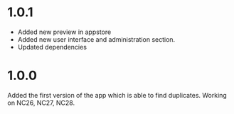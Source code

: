 # 1.0.1
- Added new preview in appstore
- Added new user interface and administration section.
- Updated dependencies
# 1.0.0
Added the first version of the app which is able to find duplicates. Working on NC26, NC27, NC28.
